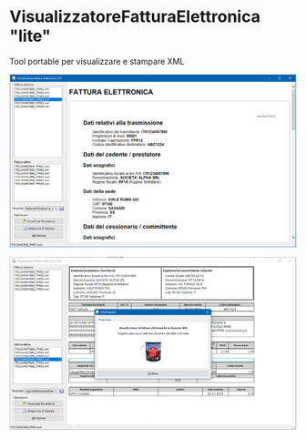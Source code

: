 # VisualizzatoreFatturaElettronica "lite"
Tool portable per visualizzare e stampare XML 

![Image](https://github.com/DelphiClubItalia/VisualizzatoreFatturaElettronica/blob/master/Screenshot/Template%20AdE.png)

![Image](https://github.com/DelphiClubItalia/VisualizzatoreFatturaElettronica/blob/master/Screenshot/Template%20XSL%20AssoSoftware.png)
